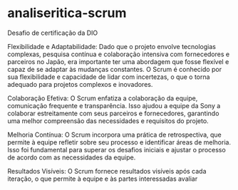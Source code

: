 # analiseritica-scrum
Desafio de certificação da DIO

Flexibilidade e Adaptabilidade: Dado que o projeto envolve tecnologias complexas, pesquisa contínua e colaboração intensiva com fornecedores e parceiros no Japão, era importante ter uma abordagem que fosse flexível e capaz de se adaptar às mudanças constantes. O Scrum é conhecido por sua flexibilidade e capacidade de lidar com incertezas, o que o torna adequado para projetos complexos e inovadores.

Colaboração Efetiva: O Scrum enfatiza a colaboração da equipe, comunicação frequente e transparência. Isso ajudou a equipe da Sony a colaborar estreitamente com seus parceiros e fornecedores, garantindo uma melhor compreensão das necessidades e requisitos do projeto.

Melhoria Contínua: O Scrum incorpora uma prática de retrospectiva, que permite à equipe refletir sobre seu processo e identificar áreas de melhoria. Isso foi fundamental para superar os desafios iniciais e ajustar o processo de acordo com as necessidades da equipe.

Resultados Visíveis: O Scrum fornece resultados visíveis após cada iteração, o que permite à equipe e às partes interessadas avaliar
